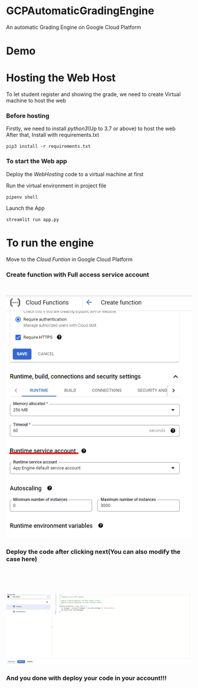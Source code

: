 # GCPAutomaticGradingEngine
An automatic Grading Engine on Google Cloud Platform
# Demo
# Hosting the Web Host
To let student register and showing the grade, we need to create Virtual machine to host the web
### Before hosting
Firstly, we need to install *python3*(Up to 3.7 or above) to host the web  
After that, Install with requirements.txt
```
pip3 install -r requirements.txt
```
### To start the Web app
Deploy the *WebHosting* code to a virtual machine at first

Run the virtual environment in project file
```
pipenv shell
```
Launch the App
```
streamlit run app.py
```

# To run the engine

Move to the *Cloud Funtion* in Google Cloud Platform
<h3>Create function with Full access service account</h3><br>

![This is an image](https://github.com/KenKam95/GCPAutomaticGradingEngine/blob/main/readme/function.PNG)

<h3>Deploy the code after clicking next(You can also modify the case here)</h3><br><br><br>

![This is an image](https://github.com/KenKam95/GCPAutomaticGradingEngine/blob/main/readme/function_deploy.PNG)

<h3>And you done with deploy your code in your account!!!</h3>
